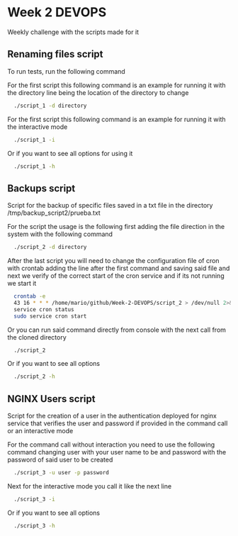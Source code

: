# Week 2 DEVOPS

Weekly challenge with the scripts made for it

## Renaming files script

To run tests, run the following command

For the first script this following command is an example for running it
with the directory line being the location of the directory to change

```bash
  ./script_1 -d directory
```

For the first script this following command is an example for running it
with the interactive mode

```bash
  ./script_1 -i
```

Or if you want to see all options for using it

```bash
  ./script_1 -h
```

## Backups script

Script for the backup of specific files saved in a txt file in the directory /tmp/backup_script2/prueba.txt

For the script the usage is the following first adding the file direction in the system with the following command

```bash
  ./script_2 -d directory
```

After the last script you will need to change the configuration file of cron with crontab adding the line after the first command and saving said file and next we verify of the correct start of the cron service and if its not running we start it

```bash
  crontab -e
  43 16 * * * /home/mario/github/Week-2-DEVOPS/script_2 > /dev/null 2>&1
  service cron status
  sudo service cron start
```

Or you can run said command directly from console with the next call from the cloned directory

```bash
  ./script_2
```

Or if you want to see all options

```bash
  ./script_2 -h
```

## NGINX Users script

Script for the creation of a user in the authentication deployed for nginx service that verifies the user and password if provided in the command call or an interactive mode

For the command call without interaction you need to use the following command changing user with your user name to be and password with the password of said user to be created

```bash
  ./script_3 -u user -p password
```

Next for the interactive mode you call it like the next line

```bash
  ./script_3 -i
```

Or if you want to see all options

```bash
  ./script_3 -h
```